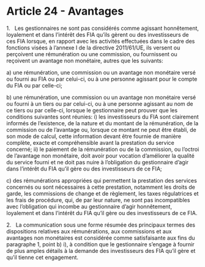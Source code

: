 # Article 24 - Avantages


1.   Les gestionnaires ne sont pas considérés comme agissant honnêtement, loyalement et dans l’intérêt des FIA qu’ils gèrent ou des investisseurs de ces FIA lorsque, en rapport avec les activités effectuées dans le cadre des fonctions visées à l’annexe I de la directive 2011/61/UE, ils versent ou perçoivent une rémunération ou une commission, ou fournissent ou reçoivent un avantage non monétaire, autres que les suivants:

a) une rémunération, une commission ou un avantage non monétaire versé ou fourni au FIA ou par celui-ci, ou à une personne agissant pour le compte du FIA ou par celle-ci;

b) une rémunération, une commission ou un avantage non monétaire versé ou fourni à un tiers ou par celui-ci, ou à une personne agissant au nom de ce tiers ou par celle-ci, lorsque le gestionnaire peut prouver que les conditions suivantes sont réunies: i) les investisseurs du FIA sont clairement informés de l’existence, de la nature et du montant de la rémunération, de la commission ou de l’avantage ou, lorsque ce montant ne peut être établi, de son mode de calcul, cette information devant être fournie de manière complète, exacte et compréhensible avant la prestation du service concerné; ii) le paiement de la rémunération ou de la commission, ou l’octroi de l’avantage non monétaire, doit avoir pour vocation d’améliorer la qualité du service fourni et ne doit pas nuire à l’obligation du gestionnaire d’agir dans l’intérêt du FIA qu’il gère ou des investisseurs de ce FIA;

c) des rémunérations appropriées qui permettent la prestation des services concernés ou sont nécessaires à cette prestation, notamment les droits de garde, les commissions de change et de règlement, les taxes régulatrices et les frais de procédure, qui, de par leur nature, ne sont pas incompatibles avec l’obligation qui incombe au gestionnaire d’agir honnêtement, loyalement et dans l’intérêt du FIA qu’il gère ou des investisseurs de ce FIA.

2.   La communication sous une forme résumée des principaux termes des dispositions relatives aux rémunérations, aux commissions et aux avantages non monétaires est considérée comme satisfaisante aux fins du paragraphe 1, point b) i), à condition que le gestionnaire s’engage à fournir de plus amples détails à la demande des investisseurs des FIA qu’il gère et qu’il tienne cet engagement.
